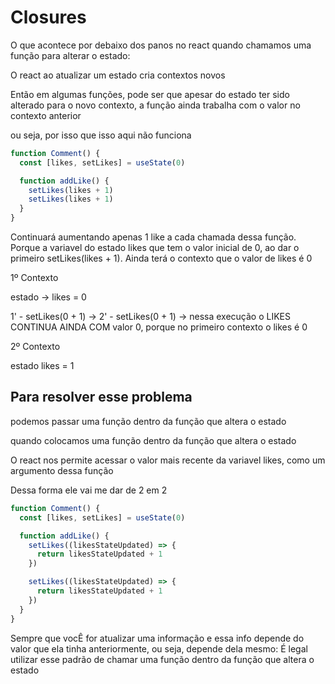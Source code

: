 # Closures

O que acontece por debaixo dos panos no react quando chamamos uma função para alterar o estado:

O react ao atualizar um estado cria contextos novos

Então em algumas funções, pode ser que apesar do estado ter sido alterado para o novo contexto, a função ainda trabalha com o valor no contexto anterior

ou seja, por isso que isso aqui não funciona

```js
function Comment() {
  const [likes, setLikes] = useState(0)

  function addLike() {
    setLikes(likes + 1)
    setLikes(likes + 1)
  }
}
```

Continuará aumentando apenas 1 like a cada chamada dessa função. Porque a variavel do estado likes que tem o valor inicial de 0, ao dar o primeiro setLikes(likes + 1). Ainda terá o contexto que o valor de likes é 0

1º Contexto

estado -> likes = 0

1' - setLikes(0 + 1) ->
2' - setLikes(0 + 1) -> nessa execução o LIKES CONTINUA AINDA COM valor 0, porque no primeiro contexto o likes é 0

2º Contexto

estado likes = 1

## Para resolver esse problema

podemos passar uma função dentro da função que altera o estado

quando colocamos uma função dentro da função que altera o estado

O react nos permite acessar o valor mais recente da variavel likes, como um argumento dessa função

Dessa forma ele vai me dar de 2 em 2

```js
function Comment() {
  const [likes, setLikes] = useState(0)

  function addLike() {
    setLikes((likesStateUpdated) => {
      return likesStateUpdated + 1
    })

    setLikes((likesStateUpdated) => {
      return likesStateUpdated + 1
    })
  }
}
```

Sempre que vocÊ for atualizar uma informação e essa info depende do valor que ela tinha anteriormente, ou seja, depende dela mesmo: É legal utilizar esse padrão de chamar uma função dentro da função que altera o estado
